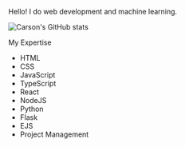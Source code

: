Hello! I do web development and machine learning.

![Carson's GitHub stats](https://github-readme-stats.vercel.app/api?username=carsonburke&hide_border=true&theme=radical&count_private=true&show_icons=true&hide_rank=false)

My Expertise
* HTML
* CSS
* JavaScript
* TypeScript
* React
* NodeJS
* Python
* Flask
* EJS
* Project Management
